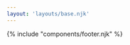 ```yaml
---
layout: 'layouts/base.njk'
---
```


<div class="c-large">
  {% include "components/footer.njk" %}
</div>
